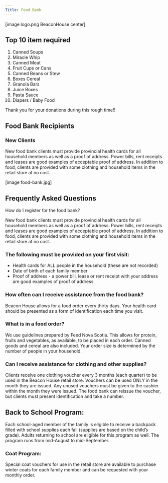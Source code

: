 ```yaml
---
Title: Food Bank
---
```


[image logo.png BeaconHouse center]

## Top 10 item required

1. Canned Soups
2. Miracle Whip
3. Canned Meat
4. Fruit Cups or Cans
5. Canned Beans or Stew
6. Boxes Cereal
7. Granola Bars
8. Juice Boxes
9. Pasta Sauce
10. Diapers / Baby Food

Thank you for your donations during this rough time!! 

## Food Bank Recipients

### New Clients

New food bank clients must provide provincial health cards for all household members as well as a proof of address. Power bills, rent receipts and leases are good examples of acceptable proof of address. In addition to food, clients are provided with some clothing and household items in the retail store at no cost..

[image food-bank.jpg]

## Frequently Asked Questions

How do I register for the food bank?

New food bank clients must provide provincial health cards for all household members as well as a proof of address. Power bills, rent receipts and leases are good examples of acceptable proof of address. In addition to food, clients are provided with some clothing and household items in the retail store at no cost..

### The following must be provided on your first visit:

* Health cards for ALL people in the household (these are not recorded)
* Date of birth of each family member
* Proof of address - a power bill, lease or rent receipt with your address are good examples of proof of address

### How often can I receive assistance from the food bank?

Beacon House allows for a food order every thirty days. Your health card should be presented as a form of identification each time you visit.

### What is in a food order?

We use guidelines prepared by Feed Nova Scotia. This allows for protein, fruits and vegetables, as available, to be placed in each order. Canned goods and cereal are also included. Your order size is determined by the number of people in your household.

### Can I receive assistance for clothing and other supplies?

Clients receive one clothing voucher every 3 months (each quarter) to be used in the Beacon House retail store. Vouchers can be used ONLY in the month they are issued. Any unused vouchers must be given to the cashier within the month they were issued. The food bank can reissue the voucher, but clients must present identification and take a number.

## Back to School Program:

Each school-aged member of the family is eligible to receive a backpack filled with school supplies each fall (supplies are based on the child’s grade). Adults returning to school are eligible for this program as well. The program runs from mid-August to mid-September.

### Coat Program:

Special coat vouchers for use in the retail store are available to purchase winter coats for each family member and can be requested with your monthly order.

